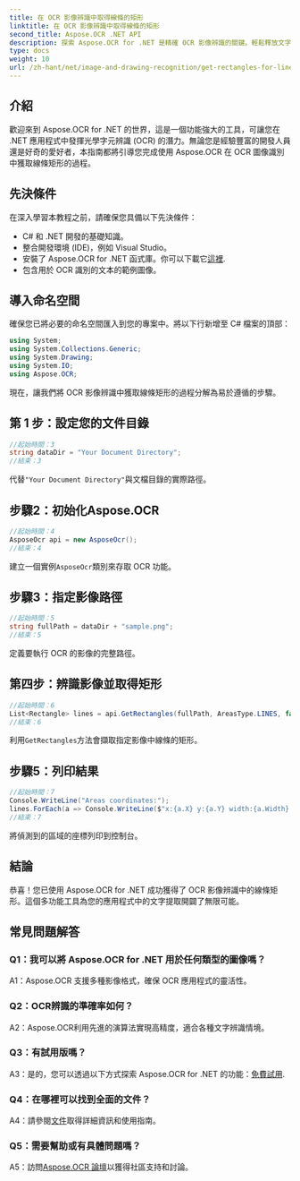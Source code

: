```yaml
---
title: 在 OCR 影像辨識中取得線條的矩形
linktitle: 在 OCR 影像辨識中取得線條的矩形
second_title: Aspose.OCR .NET API
description: 探索 Aspose.OCR for .NET 是精確 OCR 影像辨識的關鍵。輕鬆釋放文字擷取的力量。
type: docs
weight: 10
url: /zh-hant/net/image-and-drawing-recognition/get-rectangles-for-lines/
---
```

## 介紹

歡迎來到 Aspose.OCR for .NET 的世界，這是一個功能強大的工具，可讓您在 .NET 應用程式中發揮光學字元辨識 (OCR) 的潛力。無論您是經驗豐富的開發人員還是好奇的愛好者，本指南都將引導您完成使用 Aspose.OCR 在 OCR 圖像識別中獲取線條矩形的過程。

## 先決條件

在深入學習本教程之前，請確保您具備以下先決條件：

- C# 和 .NET 開發的基礎知識。
- 整合開發環境 (IDE)，例如 Visual Studio。
- 安裝了 Aspose.OCR for .NET 函式庫。你可以下載它[這裡](https://releases.aspose.com/ocr/net/).
- 包含用於 OCR 識別的文本的範例圖像。

## 導入命名空間

確保您已將必要的命名空間匯入到您的專案中。將以下行新增至 C# 檔案的頂部：

```csharp
using System;
using System.Collections.Generic;
using System.Drawing;
using System.IO;
using Aspose.OCR;
```

現在，讓我們將 OCR 影像辨識中獲取線條矩形的過程分解為易於遵循的步驟。

## 第 1 步：設定您的文件目錄

```csharp
//起始時間：3
string dataDir = "Your Document Directory";
//結束：3
```

代替`"Your Document Directory"`與文檔目錄的實際路徑。

## 步驟2：初始化Aspose.OCR

```csharp
//起始時間：4
AsposeOcr api = new AsposeOcr();
//結束：4
```

建立一個實例`AsposeOcr`類別來存取 OCR 功能。

## 步驟3：指定影像路徑

```csharp
//起始時間：5
string fullPath = dataDir + "sample.png";
//結束：5
```

定義要執行 OCR 的影像的完整路徑。

## 第四步：辨識影像並取得矩形

```csharp
//起始時間：6
List<Rectangle> lines = api.GetRectangles(fullPath, AreasType.LINES, false);
//結束：6
```

利用`GetRectangles`方法會擷取指定影像中線條的矩形。

## 步驟5：列印結果

```csharp
//起始時間：7
Console.WriteLine("Areas coordinates:");
lines.ForEach(a => Console.WriteLine($"x:{a.X} y:{a.Y} width:{a.Width} height:{a.Height}"));
//結束：7
```

將偵測到的區域的座標列印到控制台。

## 結論

恭喜！您已使用 Aspose.OCR for .NET 成功獲得了 OCR 影像辨識中的線條矩形。這個多功能工具為您的應用程式中的文字提取開闢了無限可能。

## 常見問題解答

### Q1：我可以將 Aspose.OCR for .NET 用於任何類型的圖像嗎？

A1：Aspose.OCR 支援多種影像格式，確保 OCR 應用程式的靈活性。

### Q2：OCR辨識的準確率如何？

A2：Aspose.OCR利用先進的演算法實現高精度，適合各種文字辨識情境。

### Q3：有試用版嗎？

 A3：是的，您可以透過以下方式探索 Aspose.OCR for .NET 的功能：[免費試用](https://releases.aspose.com/).

### Q4：在哪裡可以找到全面的文件？

 A4：請參閱[文件](https://reference.aspose.com/ocr/net/)取得詳細資訊和使用指南。

### Q5：需要幫助或有具體問題嗎？

 A5：訪問[Aspose.OCR 論壇](https://forum.aspose.com/c/ocr/16)以獲得社區支持和討論。